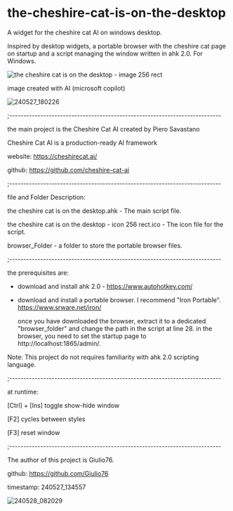 # the-cheshire-cat-is-on-the-desktop
A widget for the cheshire cat AI on windows desktop.

Inspired by desktop widgets, a portable browser with the cheshire cat page on startup 
and a script managing the window written in ahk 2.0. For Windows.



![the cheshire cat is on the desktop - image 256 rect](https://github.com/Giulio76/the-cheshire-cat-is-on-the-desktop/assets/58274169/af0cece1-434a-40ca-84e8-686e13f408de)

image created with AI (microsoft copilot)







![240527_180226](https://github.com/Giulio76/the-cheshire-cat-is-on-the-desktop/assets/58274169/6aa4a03f-f5fa-4ba2-a964-7003ddb9ac38)




;---------------------------------------------------------------------------

the main project is the Cheshire Cat AI created by Piero Savastano

Cheshire Cat AI is a production-ready AI framework 

website: https://cheshirecat.ai/

github:  https://github.com/cheshire-cat-ai

;---------------------------------------------------------------------------

file and Folder Description:

the cheshire cat is on the desktop.ahk - The main script file.

the cheshire cat is on the desktop - icon 256 rect.ico - The icon file for the script.

browser_Folder - a folder to store the portable browser files.

;---------------------------------------------------------------------------

the prerequisites are:

- download and install ahk 2.0 - https://www.autohotkey.com/

- download and install a portable browser. I recommend "Iron Portable".
  https://www.srware.net/iron/
 
  once you have downloaded the browser, extract it to a dedicated "browser_folder" and change the path in the script at line 28.
  in the browser, you need to set the startup page to http://localhost:1865/admin/.
  
Note: This project do not requires familiarity with ahk 2.0 scripting language.

;---------------------------------------------------------------------------

at runtime:

[Ctrl] + [Ins]  toggle show-hide window

[F2] cycles between styles

[F3] reset window


;---------------------------------------------------------------------------

The author of this project is Giulio76.

github: https://github.com/Giulio76

timestamp: 240527_134557







![240528_082029](https://github.com/Giulio76/the-cheshire-cat-is-on-the-desktop/assets/58274169/5a682f88-beb0-4e50-a8dc-d343d12fc343)















